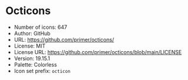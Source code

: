 # Octicons

- Number of icons: 647
- Author: GitHub
- URL: https://github.com/primer/octicons/
- License: MIT
- License URL: https://github.com/primer/octicons/blob/main/LICENSE
- Version: 19.15.1
- Palette: Colorless
- Icon set prefix: `octicon`

